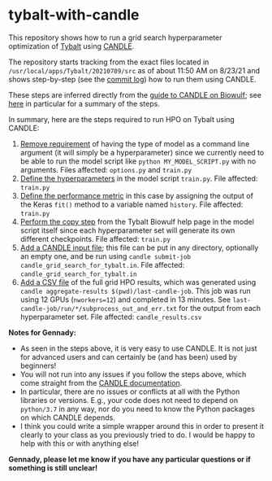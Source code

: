 # tybalt-with-candle

This repository shows how to run a grid search hyperparameter optimization of [Tybalt](https://hpc.nih.gov/apps/Tybalt.html) using [CANDLE](https://hpc.nih.gov/apps/candle).

The repository starts tracking from the exact files located in `/usr/local/apps/Tybalt/20210709/src` as of about 11:50 AM on 8/23/21 and shows step-by-step (see the [commit log](https://github.com/andrew-weisman/tybalt-with-candle/commits/main)) how to run them using CANDLE.

These steps are inferred directly from the [guide to CANDLE on Biowulf](https://hpc.nih.gov/apps/candle); see [here](https://hpc.nih.gov/apps/candle/#usage_summary) in particular for a summary of the steps.

In summary, here are the steps required to run HPO on Tybalt using CANDLE:

1. [Remove requirement](https://github.com/andrew-weisman/tybalt-with-candle/commit/721b0f18a8636ad496091a3db7abd41b5a4e6ed8) of having the type of model as a command line argument (it will simply be a hyperparameter) since we currently need to be able to run the model script like `python MY_MODEL_SCRIPT.py` with no arguments. Files affected: `options.py` and `train.py`
1. [Define the hyperparameters](https://github.com/andrew-weisman/tybalt-with-candle/commit/801bfa9a5071b29da9f12d1854590e6fdc646080) in the model script `train.py`. File affected: `train.py`
1. [Define the performance metric](https://github.com/andrew-weisman/tybalt-with-candle/commit/84fbddd2105c0ff591de80016ec0616d8ae53e91) in this case by assigning the output of the Keras `fit()` method to a variable named `history`. File affected: `train.py`
1. [Perform the copy step](https://github.com/andrew-weisman/tybalt-with-candle/commit/84be9e9a9d42c3cda2e4fd1e39b7de72ec94e46c) from the Tybalt Biowulf help page in the model script itself since each hyperparameter set will generate its own different checkpoints. File affected: `train.py`
1. [Add a CANDLE input file](https://github.com/andrew-weisman/tybalt-with-candle/commit/2ad3086eeec6975fe3a74107d9d9c4ecde1507d2); this file can be put in any directory, optionally an empty one, and be run using `candle submit-job candle_grid_search_for_tybalt.in`. File affected: `candle_grid_search_for_tybalt.in`
1. [Add a CSV file](https://github.com/andrew-weisman/tybalt-with-candle/commit/903d92b8f0f8cfc11fe2f9ef7dea1ca7ceebb77b) of the full grid HPO results, which was generated using `candle aggregate-results $(pwd)/last-candle-job`. This job was run using 12 GPUs (`nworkers=12`) and completed in 13 minutes. See `last-candle-job/run/*/subprocess_out_and_err.txt` for the output from each hyperparameter set. File affected: `candle_results.csv`

**Notes for Gennady:**

* As seen in the steps above, it is very easy to use CANDLE. It is not just for advanced users and can certainly be (and has been) used by beginners!
* You will not run into any issues if you follow the steps above, which come straight from the [CANDLE documentation](https://hpc.nih.gov/apps/candle).
* In particular, there are no issues or conflicts at all with the Python libraries or versions. E.g., your code does not need to depend on `python/3.7` in any way, nor do you need to know the Python packages on which CANDLE depends.
* I think you could write a simple wrapper around this in order to present it clearly to your class as you previously tried to do. I would be happy to help with this or with anything else!

**Gennady, please let me know if you have any particular questions or if something is still unclear!**

